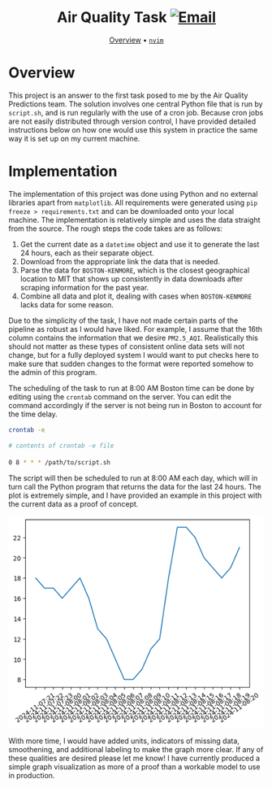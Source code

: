 <div align="center">
  
# Air Quality Task [![Email](https://img.shields.io/badge/EMAIL-mintjjc%40gmail.com-93BFCF?style=flat&logoSize=auto&labelColor=EEE9DA)](mailto:mintjjc@gmail.com)

[Overview](#overview) • [`nvim`](#implementation)

</div>

# Overview

This project is an answer to the first task posed to me by the Air Quality Predictions team. The solution involves one central Python file that is run by `script.sh`, and is run regularly with the use of a cron job. Because cron jobs are not easily distributed through version control, I have provided detailed instructions below on how one would use this system in practice the same way it is set up on my current machine.

# Implementation

The implementation of this project was done using Python and no external libraries apart from `matplotlib`. All requirements were generated using `pip freeze > requirements.txt` and can be downloaded onto your local machine. The implementation is relatively simple and uses the data straight from the source. The rough steps the code takes are as follows:

1. Get the current date as a `datetime` object and use it to generate the last 24 hours, each as their separate object.
2. Download from the appropriate link the data that is needed.
3. Parse the data for `BOSTON-KENMORE`, which is the closest geographical location to MIT that shows up consistently in data downloads after scraping information for the past year.
4. Combine all data and plot it, dealing with cases when `BOSTON-KENMORE` lacks data for some reason.

Due to the simplicity of the task, I have not made certain parts of the pipeline as robust as I would have liked. For example, I assume that the 16th column contains the information that we desire `PM2.5_AQI`. Realistically this should not matter as these types of consistent online data sets will not change, but for a fully deployed system I would want to put checks here to make sure that sudden changes to the format were reported somehow to the admin of this program.

The scheduling of the task to run at 8:00 AM Boston time can be done by editing using the `crontab` command on the server. You can edit the command accordingly if the server is not being run in Boston to account for the time delay.

```bash
crontab -e
```

```bash
# contents of crontab -e file

0 8 * * * /path/to/script.sh
```

The script will then be scheduled to run at 8:00 AM each day, which will in turn call the Python program that returns the data for the last 24 hours. The plot is extremely simple, and I have provided an example in this project with the current data as a proof of concept.

<div align="center">
  
![image](plot.png)

</div>

With more time, I would have added units, indicators of missing data, smoothening, and additional labeling to make the graph more clear. If any of these qualities are desired please let me know! I have currently produced a simple graph visualization as more of a proof than a workable model to use in production.
